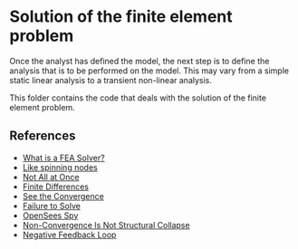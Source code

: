 # Solution of the finite element problem

Once the analyst has defined the model, the next step is to define the analysis that is to be performed on the model. This may vary from a simple static linear analysis to a transient non-linear analysis.

This folder contains the code that deals with the solution of the finite element problem.


## References

- [What is a FEA Solver?](https://feaforall.com/what-is-an-fea-solver)
- [Like spinning nodes](https://portwooddigital.com/2021/09/19/like-spinning-nodes)
- [Not All at Once](https://portwooddigital.com/2021/10/26/not-all-at-once/)
- [Finite Differences](https://portwooddigital.com/2021/11/27/finite-differences/)
- [See the Convergence](https://portwooddigital.com/2022/01/24/see-the-convergence/)
- [Failure to Solve](https://portwooddigital.com/2021/09/12/failure-to-solve)
- [OpenSees Spy](https://portwooddigital.com/2022/03/13/opensees-spy)
- [Non-Convergence Is Not Structural Collapse](https://portwooddigital.com/2022/03/20/non-convergence-is-not-structural-collapse/)
- [Negative Feedback Loop](https://portwooddigital.com/2022/07/17/negative-feedback-loop/)
